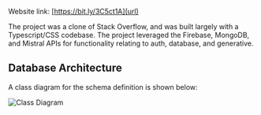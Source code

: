 Website link: [https://bit.ly/3C5ct1A](url)

The project was a clone of Stack Overflow, and was built largely with a Typescript/CSS codebase. The project leveraged the Firebase, MongoDB, and Mistral APIs for functionality relating to auth, database, and generative. 


## Database Architecture
A class diagram for the schema definition is shown below:

![Class Diagram](class-diagram.png)
